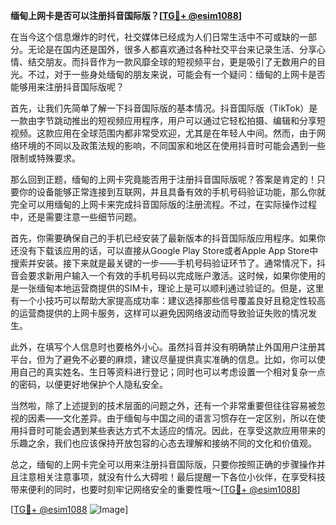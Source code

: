 **缅甸上网卡是否可以注册抖音国际版？[[TG💪+ @esim1088](https://t.me/s/esim1088)]**

在当今这个信息爆炸的时代，社交媒体已经成为人们日常生活中不可或缺的一部分。无论是在国内还是国外，很多人都喜欢通过各种社交平台来记录生活、分享心情、结交朋友。而抖音作为一款风靡全球的短视频平台，更是吸引了无数用户的目光。不过，对于一些身处缅甸的朋友来说，可能会有一个疑问：缅甸的上网卡是否能够用来注册抖音国际版呢？

首先，让我们先简单了解一下抖音国际版的基本情况。抖音国际版（TikTok）是一款由字节跳动推出的短视频应用程序，用户可以通过它轻松拍摄、编辑和分享短视频。这款应用在全球范围内都非常受欢迎，尤其是在年轻人中间。然而，由于网络环境的不同以及政策法规的影响，不同国家和地区在使用抖音时可能会遇到一些限制或特殊要求。

那么回到正题，缅甸的上网卡究竟能否用于注册抖音国际版呢？答案是肯定的！只要你的设备能够正常连接到互联网，并且具备有效的手机号码验证功能，那么你就完全可以用缅甸的上网卡来完成抖音国际版的注册流程。不过，在实际操作过程中，还是需要注意一些细节问题。

首先，你需要确保自己的手机已经安装了最新版本的抖音国际版应用程序。如果你还没有下载该应用的话，可以直接从Google Play Store或者Apple App Store中搜索并安装。接下来就是最关键的一步——手机号码验证环节了。通常情况下，抖音会要求新用户输入一个有效的手机号码以完成账户激活。这时候，如果你使用的是一张缅甸本地运营商提供的SIM卡，理论上是可以顺利通过验证的。但是，这里有一个小技巧可以帮助大家提高成功率：建议选择那些信号覆盖良好且稳定性较高的运营商提供的上网卡服务，这样可以避免因网络波动而导致验证失败的情况发生。

此外，在填写个人信息时也要格外小心。虽然抖音并没有明确禁止外国用户注册其平台，但为了避免不必要的麻烦，建议尽量提供真实准确的信息。比如，你可以使用自己的真实姓名、生日等资料进行登记；同时也可以考虑设置一个相对复杂一点的密码，以便更好地保护个人隐私安全。

当然啦，除了上述提到的技术层面的问题之外，还有一个非常重要但往往容易被忽视的因素——文化差异。由于缅甸与中国之间的语言习惯存在一定区别，所以在使用抖音时可能会遇到某些表达方式不太适应的情况。因此，在享受这款应用带来的乐趣之余，我们也应该保持开放包容的心态去理解和接纳不同的文化和价值观。

总之，缅甸的上网卡完全可以用来注册抖音国际版，只要你按照正确的步骤操作并且注意相关注意事项，就没有什么大碍啦！最后提醒一下各位小伙伴，在享受科技带来便利的同时，也要时刻牢记网络安全的重要性哦～[[TG💪+ @esim1088](https://t.me/s/esim1088)]

[[TG💪+ @esim1088](https://t.me/s/esim1088) ![Image](https://i.postimg.cc/4NQfJmqS/Snipaste-2025-05-13-00-14-12.png)]
